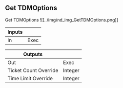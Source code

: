 ## Get TDMOptions
Get TDMOptions
![[../img/nd_img_GetTDMOptions.png]]

|Inputs||
|--|--|
| In | Exec |

|Outputs||
|--|--|
| Out | Exec |
| Ticket Count Override | Integer |
| Time Limit Override | Integer |
